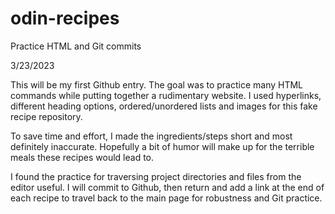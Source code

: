 # odin-recipes
Practice HTML and Git commits

3/23/2023

This will be my first Github entry. The goal was to practice many HTML commands while putting together a rudimentary website. I used hyperlinks, different heading options, ordered/unordered lists and images for this fake recipe repository.

To save time and effort, I made the ingredients/steps short and most definitely inaccurate. Hopefully a bit of humor will make up for the terrible meals these recipes would lead to.

I found the practice for traversing project directories and files from the editor useful. I will commit to Github, then return and add a link at the end of each recipe to travel back to the main page for robustness and Git practice.